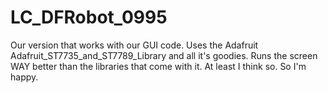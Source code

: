 # LC_DFRobot_0995
Our version that works with our GUI code. Uses the Adafruit Adafruit_ST7735_and_ST7789_Library and all it's goodies. Runs the screen WAY better than the libraries that come with it. At least I think so. So I'm happy.
